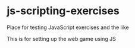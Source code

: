 # js-scripting-exercises
Place for testing JavaScript exercises and the like

This is for setting up the web game using JS
